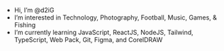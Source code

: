 - Hi, I’m @d2iG
- I’m interested in Technology, Photography, Football, Music, Games, & Fishing
- I’m currently learning JavaScript, ReactJS, NodeJS, Tailwind, TypeScript, Web Pack, Git, Figma, and CorelDRAW

